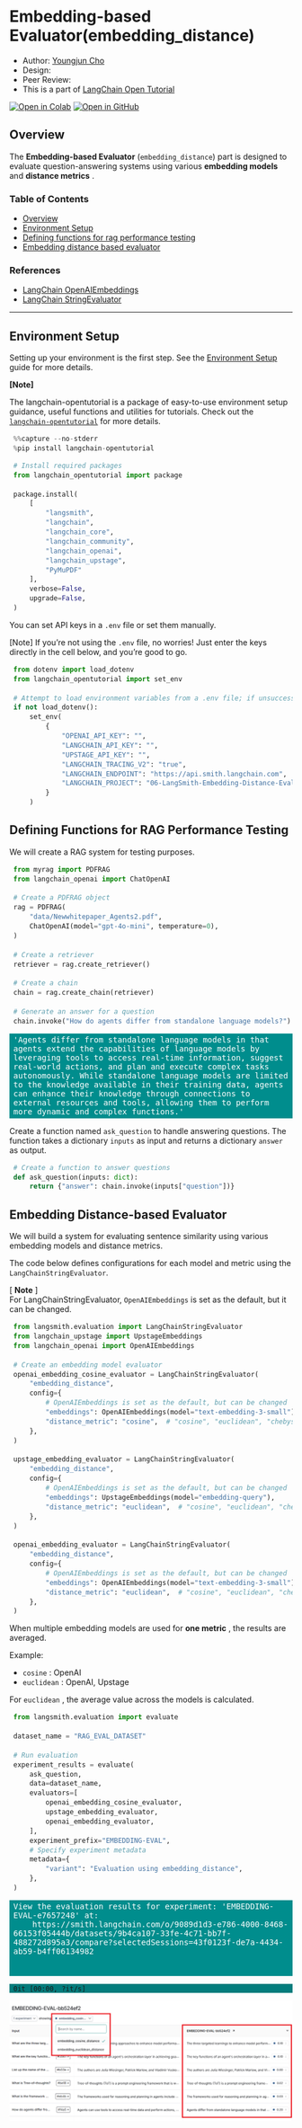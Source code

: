 <style>
.custom {
    background-color: #008d8d;
    color: white;
    padding: 0.25em 0.5em 0.25em 0.5em;
    white-space: pre-wrap;       /* css-3 */
    white-space: -moz-pre-wrap;  /* Mozilla, since 1999 */
    white-space: -pre-wrap;      /* Opera 4-6 */
    white-space: -o-pre-wrap;    /* Opera 7 */
    word-wrap: break-word;
}

pre {
    background-color: #027c7c;
    padding-left: 0.5em;
}

</style>

# Embedding-based Evaluator(embedding_distance)

- Author: [Youngjun Cho](https://github.com/choincnp)
- Design: 
- Peer Review: 
- This is a part of [LangChain Open Tutorial](https://github.com/LangChain-OpenTutorial/LangChain-OpenTutorial)

[![Open in Colab](https://colab.research.google.com/assets/colab-badge.svg)](https://colab.research.google.com/github/LangChain-OpenTutorial/LangChain-OpenTutorial/blob/main/99-TEMPLATE/00-BASE-TEMPLATE-EXAMPLE.ipynb) [![Open in GitHub](https://img.shields.io/badge/Open%20in%20GitHub-181717?style=flat-square&logo=github&logoColor=white)](https://github.com/LangChain-OpenTutorial/LangChain-OpenTutorial/blob/main/99-TEMPLATE/00-BASE-TEMPLATE-EXAMPLE.ipynb)

## Overview

The **Embedding-based Evaluator** (`embedding_distance`) part is designed to evaluate question-answering systems using various **embedding models** and **distance metrics** .

### Table of Contents

- [Overview](#overview)
- [Environment Setup](#environment-setup)
- [Defining functions for rag performance testing](#defining-functions-for-rag-performance-testing)
- [Embedding distance based evaluator](#embedding-distance-based-evaluator)

### References

- [LangChain OpenAIEmbeddings](https://python.langchain.com/api_reference/openai/embeddings/langchain_openai.embeddings.base.OpenAIEmbeddings.html)
- [LangChain StringEvaluator](https://python.langchain.com/api_reference/langchain/evaluation/langchain.evaluation.schema.StringEvaluator.html)

----

## Environment Setup

Setting up your environment is the first step. See the [Environment Setup](https://wikidocs.net/257836) guide for more details.


**[Note]**

The langchain-opentutorial is a package of easy-to-use environment setup guidance, useful functions and utilities for tutorials.
Check out the  [`langchain-opentutorial`](https://github.com/LangChain-OpenTutorial/langchain-opentutorial-pypi) for more details.

```python
%%capture --no-stderr
%pip install langchain-opentutorial
```

```python
# Install required packages
from langchain_opentutorial import package

package.install(
    [
        "langsmith",
        "langchain",
        "langchain_core",
        "langchain_community",
        "langchain_openai",
        "langchain_upstage",
        "PyMuPDF"
    ],
    verbose=False,
    upgrade=False,
)
```

You can set API keys in a `.env` file or set them manually.

[Note] If you’re not using the `.env` file, no worries! Just enter the keys directly in the cell below, and you’re good to go.

```python
from dotenv import load_dotenv
from langchain_opentutorial import set_env

# Attempt to load environment variables from a .env file; if unsuccessful, set them manually.
if not load_dotenv():
    set_env(
        {
            "OPENAI_API_KEY": "",
            "LANGCHAIN_API_KEY": "",
            "UPSTAGE_API_KEY": "",
            "LANGCHAIN_TRACING_V2": "true",
            "LANGCHAIN_ENDPOINT": "https://api.smith.langchain.com",
            "LANGCHAIN_PROJECT": "06-LangSmith-Embedding-Distance-Evaluation",  # set the project name same as the title
        }
    )
```

## Defining Functions for RAG Performance Testing

We will create a RAG system for testing purposes.

```python
from myrag import PDFRAG
from langchain_openai import ChatOpenAI

# Create a PDFRAG object
rag = PDFRAG(
    "data/Newwhitepaper_Agents2.pdf",
    ChatOpenAI(model="gpt-4o-mini", temperature=0),
)

# Create a retriever
retriever = rag.create_retriever()

# Create a chain
chain = rag.create_chain(retriever)

# Generate an answer for a question
chain.invoke("How do agents differ from standalone language models?")
```




<pre class="custom">'Agents differ from standalone language models in that agents extend the capabilities of language models by leveraging tools to access real-time information, suggest real-world actions, and plan and execute complex tasks autonomously. While standalone language models are limited to the knowledge available in their training data, agents can enhance their knowledge through connections to external resources and tools, allowing them to perform more dynamic and complex functions.'</pre>



Create a function named `ask_question` to handle answering questions. The function takes a dictionary `inputs` as input and returns a dictionary `answer` as output.

```python
# Create a function to answer questions
def ask_question(inputs: dict):
    return {"answer": chain.invoke(inputs["question"])}
```

## Embedding Distance-based Evaluator

We will build a system for evaluating sentence similarity using various embedding models and distance metrics. 

The code below defines configurations for each model and metric using the `LangChainStringEvaluator`.

[ **Note** ]  
For LangChainStringEvaluator, `OpenAIEmbeddings` is set as the default, but it can be changed.

```python
from langsmith.evaluation import LangChainStringEvaluator
from langchain_upstage import UpstageEmbeddings
from langchain_openai import OpenAIEmbeddings

# Create an embedding model evaluator
openai_embedding_cosine_evaluator = LangChainStringEvaluator(
    "embedding_distance",
    config={
        # OpenAIEmbeddings is set as the default, but can be changed
        "embeddings": OpenAIEmbeddings(model="text-embedding-3-small"),
        "distance_metric": "cosine",  # "cosine", "euclidean", "chebyshev", "hamming", and "manhattan"
    },
)

upstage_embedding_evaluator = LangChainStringEvaluator(
    "embedding_distance",
    config={
        # OpenAIEmbeddings is set as the default, but can be changed
        "embeddings": UpstageEmbeddings(model="embedding-query"),
        "distance_metric": "euclidean",  # "cosine", "euclidean", "chebyshev", "hamming", and "manhattan"
    },
)

openai_embedding_evaluator = LangChainStringEvaluator(
    "embedding_distance",
    config={
        # OpenAIEmbeddings is set as the default, but can be changed
        "embeddings": OpenAIEmbeddings(model="text-embedding-3-small"),
        "distance_metric": "euclidean",  # "cosine", "euclidean", "chebyshev", "hamming", and "manhattan"
    },
)
```

When multiple embedding models are used for **one metric** , the results are averaged.

Example:
- `cosine` : OpenAI
- `euclidean` : OpenAI, Upstage

For `euclidean` , the average value across the models is calculated.

```python
from langsmith.evaluation import evaluate

dataset_name = "RAG_EVAL_DATASET"

# Run evaluation
experiment_results = evaluate(
    ask_question,
    data=dataset_name,
    evaluators=[
        openai_embedding_cosine_evaluator,
        upstage_embedding_evaluator,
        openai_embedding_evaluator,
    ],
    experiment_prefix="EMBEDDING-EVAL",
    # Specify experiment metadata
    metadata={
        "variant": "Evaluation using embedding_distance",
    },
)
```

<pre class="custom">View the evaluation results for experiment: 'EMBEDDING-EVAL-e7657248' at:
    https://smith.langchain.com/o/9089d1d3-e786-4000-8468-66153f05444b/datasets/9b4ca107-33fe-4c71-bb7f-488272d895a3/compare?selectedSessions=43f0123f-de7a-4434-ab59-b4ff06134982
    
    
</pre>


    0it [00:00, ?it/s]


![](./img/06-langSmith-embedding-distance-evaluation-01.png)
